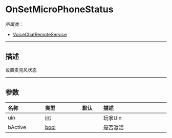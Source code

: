# OnSetMicroPhoneStatus

*所属类*：
* [VoiceChatRemoteService](/Api/Classes/GamePlay/VoiceChatRemoteService.md)
------------------------------------------------------------------------------------------
## 描述

设置麦克风状态

------------------------------------------------------------------------------------------
## 参数

|<div style="width:100px">名称</div>|<div style="width:100px">类型</div>|<div style="width:50px">默认</div>|<div style="width:350px">描述</div>|
|:---|:---|:---|:---|
|uin|[int](/Api/DataType/Number.md)||玩家Uin|
|bActive|[bool](/Api/DataType/Bool.md)||是否激活|
